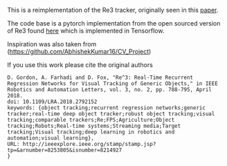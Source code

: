 This is a reimplementation of the Re3 tracker, originally seen in this [paper](https://arxiv.org/abs/1705.06368).

The code base is a pytorch implementation from the open sourced version of Re3 found [here](https://gitlab.cs.washington.edu/xkcd/re3-tensorflow) which is implemented in Tensorflow.


Inspiration was also taken from (https://github.com/AbhishekKumar16/CV_Project)

If you use this work please cite the original authors

```
D. Gordon, A. Farhadi and D. Fox, "Re^3: Real-Time Recurrent Regression Networks for Visual Tracking of Generic Objects," in IEEE Robotics and Automation Letters, vol. 3, no. 2, pp. 788-795, April 2018.
doi: 10.1109/LRA.2018.2792152
keywords: {object tracking;recurrent regression networks;generic tracker;real-time deep object tracker;robust object tracking;visual tracking;comparable trackers;Re;FPS;Agriculture;Object tracking;Robots;Real-time systems;Streaming media;Target tracking;Visual tracking;deep learning in robotics and automation;visual learning},
URL: http://ieeexplore.ieee.org/stamp/stamp.jsp?tp=&arnumber=8253805&isnumber=8214927
}
```

